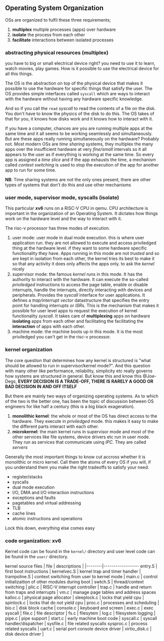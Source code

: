 ## Operating System Organization

OSs are organized to fulfil these three requirements;
1. __multiplex__ multiple processes (apps) over hardware
2. __isolate__ the process from each other
3. __facilitate__ interactions between isolated processes

### abstracting physical resources (__multiplex__)
you have to big or small electrical device right? you need to use it to learn,
watch movies, play games. How is it possible to use the electrical device for
all this things.

The OS is the abstraction on top of the physical device that makes it possible
to use the hardware for specific things that satisfy the user. The OS provides
simple interfaces called `syscall` which are ways to interact with the hardware
without having any hardware specific knowledge.

And so if you call the `read` *syscall* to read the contents of a file on the
disk. You don't have to know the physics of the disk to do this. The OS takes of
that for you, it knows how disks work and it knows how to interact with it.

If you have a computer, chances are you are running multiple apps at the same
time and it all seems to be working seamlessly and simultaneously. But are these
apps really running simultaneously on the hardware? Probably not.
Most modern OSs are *time sharing* systems, they multiplex the many apps over
the insufficient hardware at very *fine/small* intervals so it all appears to the user
as if everything is working at the same time. So every app is assigned a *time
slice* and if the app exhausts the time, a mechanism called *context switching* is used
to stop the execution of the app for another app to run for some time.

__NB__: Time sharing systems are not the only ones present, there are other
types of systems that don't do this and use other mechanisms

### user mode, supervisor mode, syscalls (__isolate__)
This particular __xv6__ runs on a RISC-V CPU in qemu. CPU architecture is
important in the organization of an Operating System. It dictates how things
work on the hardware level and the way to interact with it.

The risc-v processor has three modes of execution.
1. user mode: user mode in dual mode execution. this is where user application
   run. they are not allowed to execute and access priviledged thing at the
hardware level. if they want to some hardware specific functionality they have.
Apps running in this mode are not *trusted* and so are kept in isolation from
each other, the kernel tries its best to make it so that any activity it does
only affects the apps only.
to ask the *kernel* nicely
2. supervisor mode: the famous *kernel* runs in this mode. It has the authority
   to interact with the hardware. It can execute the so-called *priviledged*
instructions to access the page table, enable or disable interrupts, handle the
interrupts, directly interacting with devices and peripherals. Provides the
*syscall* interface for user applications. It defines a *trap/interrupt vector*
datastructure that specifies the entry point for handling interrupts or *ISR*s. This is
the mechanism that makes it possible for user level apps to request the
execution of kernel functionality *syscall*. It takes care of __multiplexing__
apps on hardware __isolating__ apps from each other and facilitating the
facilitating the __interaction__ of apps with each other.
3. machine mode: the machine boots up in this mode. It is the most priviledged
   you can't get in the risc-v processor.

### kernel organization
The core question that determines how any kernel is structured is "what should be
allowed to run in supervisor/kernel mode?". And this question with many other like
performance, reliability, simplicity etc really governs how systems are
structured in general. But know this and know this @Joe-Degs, __EVERY DECISION IS
A TRADE-OFF, THERE IS RARELY A GOOD OR BAD DECISION IN AND OFF ITSELF__

But there are mainly two ways of organizing operating systems. As to which of
the two is the better one, has been the topic of discussion between OS
engineers for like half a century (this is a big black exageration).
1. __monolithic kernel__: the whole or most of the OS has direct access to the
   hardware. They execute in *priviledged* mode. this makes it easy to make the
different parts interact with each other.
2. __microkernel__: the main kernel runs in supervisor mode and most of the
   other services like file systems, device drivers etc run in user mode. They
run as services that communicate using *IPC*. They are called *servers*

Generally the most important things to know cut accross whether it is
monolithic or micro kernel. Call them the atoms of every OS if you will, if you
understand them you make the right tradeoffs to satisfy your need.
- register/stacks
- syscalls
- dual mode execution
- I/O, DMA and I/O interaction instructions
- exceptions and faults
- pagetables and virtual addressing
- TLB
- cache lines
- atomic instructions and operations

Lock this down, everything else comes easy

### code organization: xv6
Kernel code can be found in the `kernel/` directory and user level code can be
found in the `user/` directory.

kernel source files
| file | descriptions |
|--------|------------------
 entry.S | first boot instructions |
 kernelvec.S | kernel trap and timer handler |
 trampoline.S | context switching from user to kernel mode |
 main.c | control initializaition of other modules during boot |
 swtch.S | thread/context switching |
 plic.c | RISC-V interrupt controller |
 trap.c | handle and return from traps and interrupts |
 vm.c | manage page tables and address spaces
 kalloc.c | physical page allocator |
 sleeplock.c | locks that yield cpu |
 spinlock.c | locks that do not yield cpu |
 proc.c | processes and scheduling |
 bio.c | disk block cache |
 console.c | keyboard and screen |
 exec.c | exec syscall |
 file.c | file descriptor |
 fs.c | filesytem |
 log.c | filesystem logging |
 pipe.c | pipe support |
 start.c | early machine boot code |
 syscall.c | syscall handler/dispatcher |
 sysfile.c | file related syscalls
 sysproc.c | process related syscalls |
 uart.c | serial port console device driver |
 virtio_disk.c | disk device driver |
